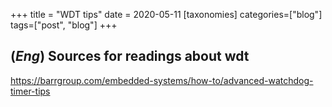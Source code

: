 +++
title = "WDT tips"
date = 2020-05-11
[taxonomies]
categories=["blog"]
tags=["post", "blog"]
+++

## (*Eng*) Sources for readings about wdt

https://barrgroup.com/embedded-systems/how-to/advanced-watchdog-timer-tips